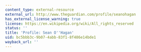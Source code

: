 ```yaml
---
content_type: external-resource
external_url: http://www.theguardian.com/profile/seanohagan
has_external_license_warning: true
license: https://en.wikipedia.org/wiki/All_rights_reserved
status: ''
title: 'Profile: Sean O''Hagan'
uid: bc5bbb3c-9b07-4abb-83f1-8f486e14bde1
wayback_url: ''
---
```

